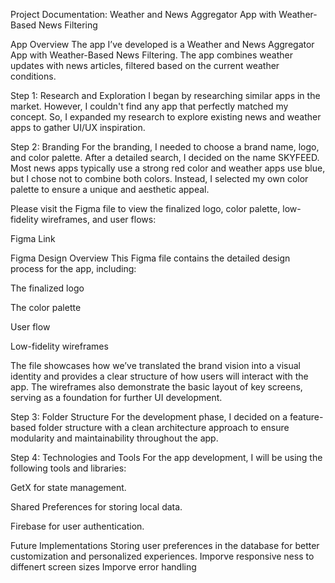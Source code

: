 Project Documentation: Weather and News Aggregator App with Weather-Based News Filtering

App Overview
The app I’ve developed is a Weather and News Aggregator App with Weather-Based News Filtering. The app combines weather updates with news articles, filtered based on the current weather conditions.

Step 1: Research and Exploration
I began by researching similar apps in the market. However, I couldn't find any app that perfectly matched my concept. So, I expanded my research to explore existing news and weather apps to gather UI/UX inspiration.

Step 2: Branding
For the branding, I needed to choose a brand name, logo, and color palette. After a detailed search, I decided on the name SKYFEED. Most news apps typically use a strong red color and weather apps use blue, but I chose not to combine both colors. Instead, I selected my own color palette to ensure a unique and aesthetic appeal.

Please visit the Figma file to view the finalized logo, color palette, low-fidelity wireframes, and user flows:

Figma Link

Figma Design Overview
This Figma file contains the detailed design process for the app, including:

The finalized logo

The color palette

User flow

Low-fidelity wireframes

The file showcases how we’ve translated the brand vision into a visual identity and provides a clear structure of how users will interact with the app. The wireframes also demonstrate the basic layout of key screens, serving as a foundation for further UI development.

Step 3: Folder Structure
For the development phase, I decided on a feature-based folder structure with a clean architecture approach to ensure modularity and maintainability throughout the app.

Step 4: Technologies and Tools
For the app development, I will be using the following tools and libraries:

GetX for state management.

Shared Preferences for storing local data.

Firebase for user authentication.

Future Implementations
Storing user preferences in the database for better customization and personalized experiences.
Imporve responsive ness to diffenert screen sizes
Imporve error handling 